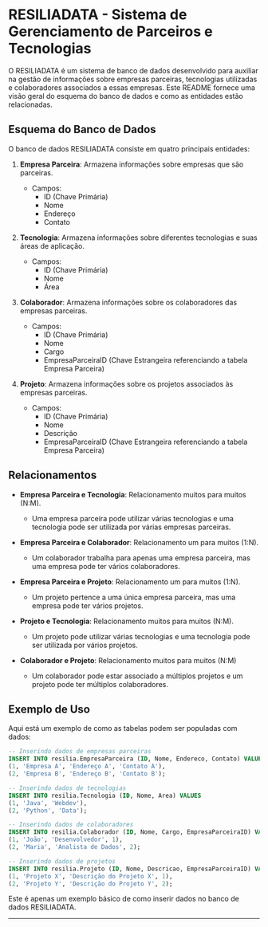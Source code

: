 # RESILIADATA - Sistema de Gerenciamento de Parceiros e Tecnologias

O RESILIADATA é um sistema de banco de dados desenvolvido para auxiliar na gestão de informações sobre empresas parceiras, tecnologias utilizadas e colaboradores associados a essas empresas. Este README fornece uma visão geral do esquema do banco de dados e como as entidades estão relacionadas.

## Esquema do Banco de Dados

O banco de dados RESILIADATA consiste em quatro principais entidades:

1. **Empresa Parceira**: Armazena informações sobre empresas que são parceiras.
   
   - Campos:
     - ID (Chave Primária)
     - Nome
     - Endereço
     - Contato

2. **Tecnologia**: Armazena informações sobre diferentes tecnologias e suas áreas de aplicação.
   
   - Campos:
     - ID (Chave Primária)
     - Nome
     - Área

3. **Colaborador**: Armazena informações sobre os colaboradores das empresas parceiras.
   
   - Campos:
     - ID (Chave Primária)
     - Nome
     - Cargo
     - EmpresaParceiraID (Chave Estrangeira referenciando a tabela Empresa Parceira)

4. **Projeto**: Armazena informações sobre os projetos associados às empresas parceiras.
   
   - Campos:
     - ID (Chave Primária)
     - Nome
     - Descrição
     - EmpresaParceiraID (Chave Estrangeira referenciando a tabela Empresa Parceira)

## Relacionamentos

- **Empresa Parceira e Tecnologia**: Relacionamento muitos para muitos (N:M).
   - Uma empresa parceira pode utilizar várias tecnologias e uma tecnologia pode ser utilizada por várias empresas parceiras.

- **Empresa Parceira e Colaborador**: Relacionamento um para muitos (1:N).
   - Um colaborador trabalha para apenas uma empresa parceira, mas uma empresa pode ter vários colaboradores.

- **Empresa Parceira e Projeto**: Relacionamento um para muitos (1:N).
   - Um projeto pertence a uma única empresa parceira, mas uma empresa pode ter vários projetos.

- **Projeto e Tecnologia**: Relacionamento muitos para muitos (N:M).
   - Um projeto pode utilizar várias tecnologias e uma tecnologia pode ser utilizada por vários projetos.
    
- **Colaborador e Projeto**: Relacionamento muitos para muitos (N:M)
   - Um colaborador pode estar associado a múltiplos projetos e um projeto pode ter múltiplos colaboradores.


## Exemplo de Uso

Aqui está um exemplo de como as tabelas podem ser populadas com dados:

```sql
-- Inserindo dados de empresas parceiras
INSERT INTO resilia.EmpresaParceira (ID, Nome, Endereco, Contato) VALUES
(1, 'Empresa A', 'Endereço A', 'Contato A'),
(2, 'Empresa B', 'Endereço B', 'Contato B');

-- Inserindo dados de tecnologias
INSERT INTO resilia.Tecnologia (ID, Nome, Area) VALUES
(1, 'Java', 'Webdev'),
(2, 'Python', 'Data');

-- Inserindo dados de colaboradores
INSERT INTO resilia.Colaborador (ID, Nome, Cargo, EmpresaParceiraID) VALUES
(1, 'João', 'Desenvolvedor', 1),
(2, 'Maria', 'Analista de Dados', 2);

-- Inserindo dados de projetos
INSERT INTO resilia.Projeto (ID, Nome, Descricao, EmpresaParceiraID) VALUES
(1, 'Projeto X', 'Descrição do Projeto X', 1),
(2, 'Projeto Y', 'Descrição do Projeto Y', 2);
```

Este é apenas um exemplo básico de como inserir dados no banco de dados RESILIADATA.

---





